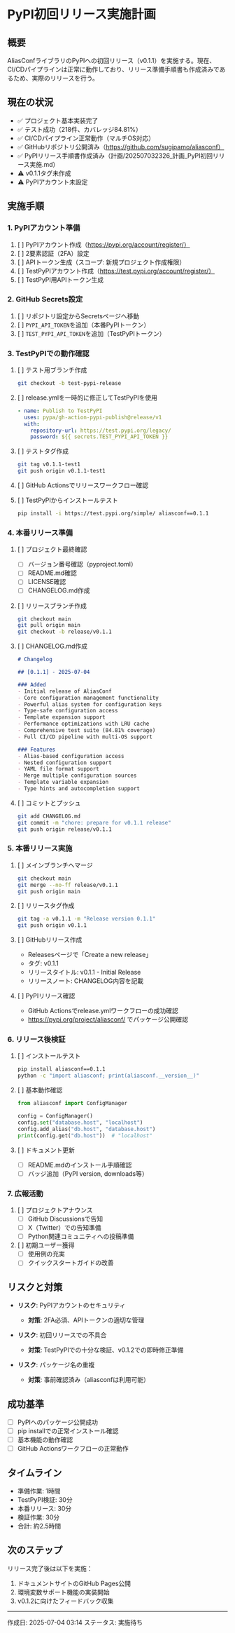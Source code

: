 # PyPI初回リリース実施計画

## 概要
AliasConfライブラリのPyPIへの初回リリース（v0.1.1）を実施する。現在、CI/CDパイプラインは正常に動作しており、リリース準備手順書も作成済みであるため、実際のリリースを行う。

## 現在の状況
- ✅ プロジェクト基本実装完了
- ✅ テスト成功（218件、カバレッジ84.81%）
- ✅ CI/CDパイプライン正常動作（マルチOS対応）
- ✅ GitHubリポジトリ公開済み（https://github.com/sugipamo/aliasconf）
- ✅ PyPIリリース手順書作成済み（計画/202507032326_計画_PyPI初回リリース実施.md）
- ⚠️ v0.1.1タグ未作成
- ⚠️ PyPIアカウント未設定

## 実施手順

### 1. PyPIアカウント準備
1. [ ] PyPIアカウント作成（https://pypi.org/account/register/）
2. [ ] 2要素認証（2FA）設定
3. [ ] APIトークン生成（スコープ: 新規プロジェクト作成権限）
4. [ ] TestPyPIアカウント作成（https://test.pypi.org/account/register/）
5. [ ] TestPyPI用APIトークン生成

### 2. GitHub Secrets設定
1. [ ] リポジトリ設定からSecretsページへ移動
2. [ ] `PYPI_API_TOKEN`を追加（本番PyPIトークン）
3. [ ] `TEST_PYPI_API_TOKEN`を追加（TestPyPIトークン）

### 3. TestPyPIでの動作確認
1. [ ] テスト用ブランチ作成
   ```bash
   git checkout -b test-pypi-release
   ```

2. [ ] release.ymlを一時的に修正してTestPyPIを使用
   ```yaml
   - name: Publish to TestPyPI
     uses: pypa/gh-action-pypi-publish@release/v1
     with:
       repository-url: https://test.pypi.org/legacy/
       password: ${{ secrets.TEST_PYPI_API_TOKEN }}
   ```

3. [ ] テストタグ作成
   ```bash
   git tag v0.1.1-test1
   git push origin v0.1.1-test1
   ```

4. [ ] GitHub Actionsでリリースワークフロー確認
5. [ ] TestPyPIからインストールテスト
   ```bash
   pip install -i https://test.pypi.org/simple/ aliasconf==0.1.1
   ```

### 4. 本番リリース準備
1. [ ] プロジェクト最終確認
   - [ ] バージョン番号確認（pyproject.toml）
   - [ ] README.md確認
   - [ ] LICENSE確認
   - [ ] CHANGELOG.md作成

2. [ ] リリースブランチ作成
   ```bash
   git checkout main
   git pull origin main
   git checkout -b release/v0.1.1
   ```

3. [ ] CHANGELOG.md作成
   ```markdown
   # Changelog

   ## [0.1.1] - 2025-07-04

   ### Added
   - Initial release of AliasConf
   - Core configuration management functionality
   - Powerful alias system for configuration keys
   - Type-safe configuration access
   - Template expansion support
   - Performance optimizations with LRU cache
   - Comprehensive test suite (84.81% coverage)
   - Full CI/CD pipeline with multi-OS support

   ### Features
   - Alias-based configuration access
   - Nested configuration support
   - YAML file format support
   - Merge multiple configuration sources
   - Template variable expansion
   - Type hints and autocompletion support
   ```

4. [ ] コミットとプッシュ
   ```bash
   git add CHANGELOG.md
   git commit -m "chore: prepare for v0.1.1 release"
   git push origin release/v0.1.1
   ```

### 5. 本番リリース実施
1. [ ] メインブランチへマージ
   ```bash
   git checkout main
   git merge --no-ff release/v0.1.1
   git push origin main
   ```

2. [ ] リリースタグ作成
   ```bash
   git tag -a v0.1.1 -m "Release version 0.1.1"
   git push origin v0.1.1
   ```

3. [ ] GitHubリリース作成
   - Releasesページで「Create a new release」
   - タグ: v0.1.1
   - リリースタイトル: v0.1.1 - Initial Release
   - リリースノート: CHANGELOG内容を記載

4. [ ] PyPIリリース確認
   - GitHub Actionsでrelease.ymlワークフローの成功確認
   - https://pypi.org/project/aliasconf/ でパッケージ公開確認

### 6. リリース後検証
1. [ ] インストールテスト
   ```bash
   pip install aliasconf==0.1.1
   python -c "import aliasconf; print(aliasconf.__version__)"
   ```

2. [ ] 基本動作確認
   ```python
   from aliasconf import ConfigManager
   
   config = ConfigManager()
   config.set("database.host", "localhost")
   config.add_alias("db.host", "database.host")
   print(config.get("db.host"))  # "localhost"
   ```

3. [ ] ドキュメント更新
   - [ ] README.mdのインストール手順確認
   - [ ] バッジ追加（PyPI version, downloads等）

### 7. 広報活動
1. [ ] プロジェクトアナウンス
   - [ ] GitHub Discussionsで告知
   - [ ] X（Twitter）での告知準備
   - [ ] Python関連コミュニティへの投稿準備

2. [ ] 初期ユーザー獲得
   - [ ] 使用例の充実
   - [ ] クイックスタートガイドの改善

## リスクと対策
- **リスク**: PyPIアカウントのセキュリティ
  - **対策**: 2FA必須、APIトークンの適切な管理

- **リスク**: 初回リリースでの不具合
  - **対策**: TestPyPIでの十分な検証、v0.1.2での即時修正準備

- **リスク**: パッケージ名の重複
  - **対策**: 事前確認済み（aliasconfは利用可能）

## 成功基準
- [ ] PyPIへのパッケージ公開成功
- [ ] pip installでの正常インストール確認
- [ ] 基本機能の動作確認
- [ ] GitHub Actionsワークフローの正常動作

## タイムライン
- 準備作業: 1時間
- TestPyPI検証: 30分
- 本番リリース: 30分
- 検証作業: 30分
- 合計: 約2.5時間

## 次のステップ
リリース完了後は以下を実施：
1. ドキュメントサイトのGitHub Pages公開
2. 環境変数サポート機能の実装開始
3. v0.1.2に向けたフィードバック収集

---
作成日: 2025-07-04 03:14
ステータス: 実施待ち